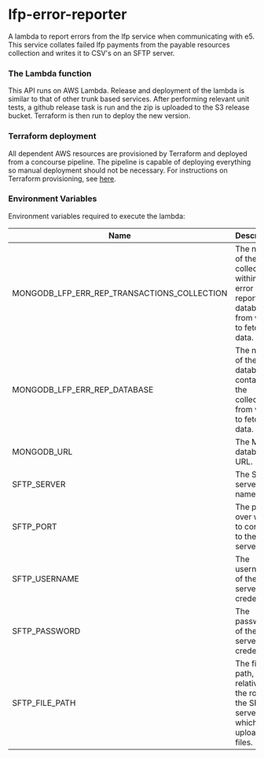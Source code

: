 # lfp-error-reporter
A lambda to report errors from the lfp service when communicating with e5. This service collates failed lfp payments from the payable resources collection and writes it to CSV's on an SFTP server.

### The Lambda function
This API runs on AWS Lambda. Release and deployment of the lambda is similar to that of other trunk based services. 
After performing relevant unit tests, a github release task is run and the zip is uploaded to the S3 release bucket. 
Terraform is then run to deploy the new version. 

### Terraform deployment
All dependent AWS resources are provisioned by Terraform and deployed from a concourse pipeline.
The pipeline is capable of deploying everything so manual deployment should not be necessary. For
instructions on Terraform provisioning, see [here](/terraform/README.md).

### Environment Variables
Environment variables required to execute the lambda:

Name                                             | Description                                                                                                   | Examples
------------------------------------------------ | --------------------------------------------------------------------------------------------------------------|--------------------------------------------------------------------------
MONGODB_LFP_ERR_REP_TRANSACTIONS_COLLECTION      | The name of the collection within the error reporting database from which to fetch lfp data.                  | 'payable_resources'
MONGODB_LFP_ERR_REP_DATABASE                     | The name of the database containing the collection from which to fetch lfp data.                              | 'late_filing_penalties'
MONGODB_URL                                      | The Mongo database URL.                                                                                       | 'mongodb://<mongo_host>:27017
SFTP_SERVER                                      | The SFTP server host name.                                                                                    | 
SFTP_PORT                                        | The port over which to connect to the SFTP server.                                                            | '22'
SFTP_USERNAME                                    | The username of the SFTP server credentials.                                                                  | 
SFTP_PASSWORD                                    | The password of the SFTP server credentials.                                                                  |
SFTP_FILE_PATH                                   | The file path, relative to the root of the SFTP server, to which to upload CSV files.                         | 'uploadPath' (will result is CV's uploaded to directory: ~/uploadPath)
